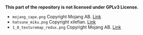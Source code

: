**This part of the repository is not licensed under GPLv3 License.**

* `mojang_cape.png` Copyright Mojang AB. [Link](https://minecraft.gamepedia.com/File:MojangCape2016.png)
* `hatsune_miku.png` Copyright xilefian. [Link](http://www.minecraftforum.net/forums/mapping-and-modding/skins/2646900-hatsune-miku-skin-1-9-transparency-layers)
* `1_8_texturemap_redux.png` Copyright Mojang AB. [Link](https://minecraft.gamepedia.com/File:1_8_texturemap_redux.png)

